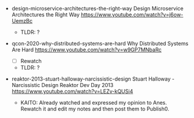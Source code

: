 - design-microservice-architectures-the-right-way
    Design Microservice Architectures the Right Way
    https://www.youtube.com/watch?v=j6ow-UemzBc
    * TLDR: ?


- qcon-2020-why-distributed-systems-are-hard
    Why Distributed Systems Are Hard
    https://www.youtube.com/watch?v=w9GP7MNbaRc
    * [ ] Rewatch
    * TLDR: ?


- reaktor-2013-stuart-halloway-narcissistic-design
    Stuart Halloway - Narcissistic Design
    Reaktor Dev Day 2013
    https://www.youtube.com/watch?v=LEZv-kQUSi4
    * KAITO: Already watched and expressed my opinion to Anes. Rewatch it and edit my notes and then post them to Publish0.
